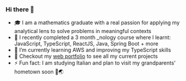 ### Hi there 👋

- 🎓 I am a mathematics graduate with a real passion for applying my analytical lens to solve problems in meaningful contexts
- 🔭 I recently completed a 3 month \_nology course where I learnt: JavaScript, TypeScript, ReactJS, Java, Spring Boot + more
- 🌱 I’m currently learning AWS and improving my TypeScript skills
- 🔎 Checkout my [web portfolio](https://nicklama.github.io/web-portfolio/) to see all my current projects
- ⚡ Fun fact: I am studying Italian and plan to visit my grandparents' hometown soon 🍕🌏

<!--
**nicklama/nicklama** is a ✨ _special_ ✨ repository because its `README.md` (this file) appears on your GitHub profile.

Here are some ideas to get you started:

- 🔭 I’m currently working on ...
- 🌱 I’m currently learning ...
- 👯 I’m looking to collaborate on ...
- 🤔 I’m looking for help with ...
- 💬 Ask me about ...
- 📫 How to reach me: ...
- 😄 Pronouns: ...
- ⚡ Fun fact: ...
-->
